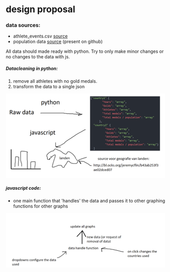 # design proposal
### data sources:
* athlete_events.csv [source](https://www.kaggle.com/heesoo37/120-years-of-olympic-history-athletes-and-results)
* population data [source](https://github.com/datasets/population/blob/master/data/population.csv)
(present on github)

All data should made ready with python. Try to only make minor changes or no changes to the data with js.

##### Datacleaning in python:
  1. remove all athletes with no gold medals.
  2. transform the data to a single json

![pic](docs/design.png)

##### javascript code:

* one main function that 'handles' the data and passes it to other graphing functions for other graphs

![pic](docs/dataflow.png)
